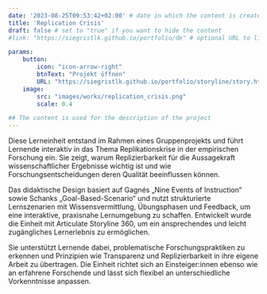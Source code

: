 ```yaml
---
date: '2023-08-25T09:53:42+02:00' # date in which the content is created - defaults to "today"
title: 'Replication Crisis'
draft: false # set to "true" if you want to hide the content 
#link: "https://siegristlk.github.io/portfolio/de" # optional URL to link the logo to

params:
    button:
        icon: "icon-arrow-right"
        btnText: "Projekt öffnen"
        URL: "https://siegristlk.github.io/portfolio/storyline/story.html"
    image:
        src: "images/works/replication_crisis.png"
        scale: 0.4

## The content is used for the description of the project
---
```

Diese Lerneinheit entstand im Rahmen eines Gruppenprojekts und führt Lernende interaktiv in das Thema Replikationskrise in der empirischen Forschung ein. Sie zeigt, warum Replizierbarkeit für die Aussagekraft wissenschaftlicher Ergebnisse wichtig ist und wie Forschungsentscheidungen deren Qualität beeinflussen können.

Das didaktische Design basiert auf Gagnés „Nine Events of Instruction“ sowie Schanks „Goal-Based-Scenario“ und nutzt strukturierte Lernszenarien mit Wissensvermittlung, Übungsphasen und Feedback, um eine interaktive, praxisnahe Lernumgebung zu schaffen. Entwickelt wurde die Einheit mit Articulate Storyline 360, um ein ansprechendes und leicht zugängliches Lernerlebnis zu ermöglichen.

Sie unterstützt Lernende dabei, problematische Forschungspraktiken zu erkennen und Prinzipien wie Transparenz und Replizierbarkeit in ihre eigene Arbeit zu übertragen. Die Einheit richtet sich an Einsteiger:innen ebenso wie an erfahrene Forschende und lässt sich flexibel an unterschiedliche Vorkenntnisse anpassen.